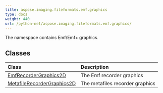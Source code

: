 ```yaml
---
title: aspose.imaging.fileformats.emf.graphics
type: docs
weight: 440
url: /python-net/aspose.imaging.fileformats.emf.graphics/
---
```



The namespace contains Emf/Emf+ graphics.

## **Classes**
|**Class**|**Description**|
| :- | :- |
|[EmfRecorderGraphics2D](/imaging/python-net/aspose.imaging.fileformats.emf.graphics/emfrecordergraphics2d/)|The Emf recorder graphics|
|[MetafileRecorderGraphics2D](/imaging/python-net/aspose.imaging.fileformats.emf.graphics/metafilerecordergraphics2d/)|The metafiles recorder graphics|
